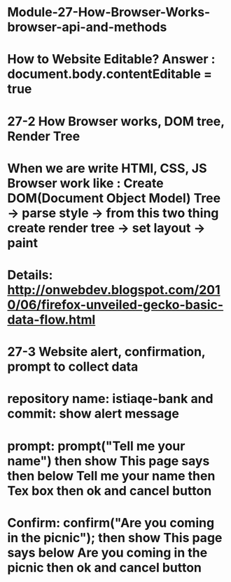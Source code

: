 # Module-27-How-Browser-Works-browser-api-and-methods
# How to Website Editable? Answer : document.body.contentEditable = true

# 27-2 How Browser works, DOM tree, Render Tree

# When we are write HTMl, CSS, JS Browser work like : Create DOM(Document Object Model) Tree -> parse style -> from this two thing create render tree -> set layout -> paint
# Details: http://onwebdev.blogspot.com/2010/06/firefox-unveiled-gecko-basic-data-flow.html

# 27-3 Website alert, confirmation, prompt to collect data
# repository name: istiaqe-bank and commit: show alert message
# prompt: prompt("Tell me your name") then show This page says then below Tell me your name then Tex box then ok and cancel button 
# Confirm: confirm("Are you coming in the picnic"); then show This page says below Are you coming in the picnic then ok and cancel button 